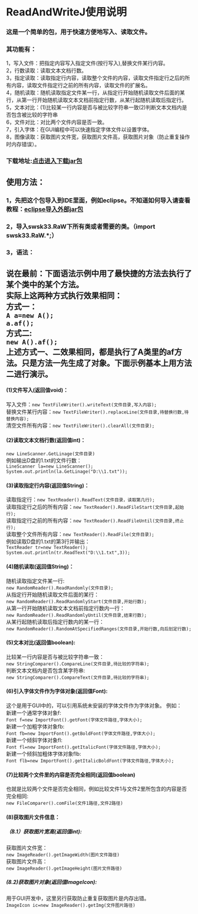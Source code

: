 # ReadAndWriteJ使用说明
### 这是一个简单的包，用于快速方便地写入、读取文件。<br>
### 其功能有：
1，写入文件：把指定内容写入指定文件(按行写入),替换文件某行内容。<br>
2，行数读取：读取文本文档行数。<br>
3，指定读取：读取指定行内容，读取整个文件的内容，读取文件指定行之后的所有内容，读取文件指定行之前的所有内容，读取文件的扩展名。<br>
4，随机读取：随机读取指定文件某一行，从指定行开始随机读取文件后面的某行，从第一行开始随机读取文本文档前指定行数，从某行起随机读取后指定行。<br>
5，文本对比：(1)比较某一行内容是否与被比较字符串一致(2)判断文本文档内是否包含被比较的字符串<br>
6，文件对比：对比两个文件内容是否一致。<br>
7，引入字体：在GUI编程中可以快速指定字体文件以设置字体。<br>
8，图像读取：获取图片文件宽，获取图片文件高，获取图片对象（防止重复操作时内存错误）。<br>
### 下载地址:[点击进入下载jar包](https://gitee.com/swsk33/ReadAndWriteJ/releases)
## 使用方法：
### 1，先把这个包导入到IDE里面，例如eclipse。不知道如何导入请查看教程：[eclipse导入外部jar包](https://blog.csdn.net/czbqoo01/article/details/72803450)
### 2，导入swsk33.RaW下所有类或者需要的类。（import swsk33.RaW.*;）
### 3，语法：
**说在最前：下面语法示例中用了最快捷的方法去执行了某个类中的某个方法。**<br>
**实际上这两种方式执行效果相同：**<br>
**方式一：**<br>
```A a=new A();```<br>
```a.af();```<br>
**方式二:**<br>
```new A().af();```<br>
**上述方式一、二效果相同，都是执行了A类里的af方法。只是方法一先生成了对象。下面示例基本上用方法二进行演示。**<br>
------------------------------------------------------------------------------------------------------------------------------
#### (1)文件写入(返回值void)：
写入文件：```new TextFileWriter().writeText(文件目录,写入内容);```<br>
替换文件某行内容：```new TextFileWriter().replaceLine(文件目录,待替换行数,待替换内容);```<br>
清空文件所有内容：```new TextFileWriter().clearAll(文件目录);```<br>
#### (2)读取文本文档行数(返回值int)：
```new LineScanner.GetLinage(文件目录)```<br>
例如输出D盘的1.txt的文件行数：<br>
```LineScanner la=new LineScanner();```<br>
```System.out.println(la.GetLinage("D:\\1.txt"));```
#### (3)读取指定行内容(返回值String)：
读取指定行：```new TextReader().ReadText(文件目录，读取第几行);```<br>
读取指定行之后的所有内容：```new TextReader().ReadFileStart(文件目录,起始行);```<br>
读取指定行之前的所有内容：```new TextReader().ReadFileUntil(文件目录,终止行);```<br>
读取整个文件所有内容：```new TextReader().ReadFile(文件目录);```<br>
例如读取D盘的1.txt的第3行并输出：<br>
```TextReader tr=new TextReader();```<br>
```System.out.println(tr.ReadText("D:\\1.txt",3));```
#### (4)随机读取(返回值String)：
随机读取指定文件某一行:<br>```new RandomReader().ReadRandomly(文件目录);```<br>
从指定行开始随机读取文件后面的某行：<br>```new RandomReader().ReadRandomlyStart(文件目录,开始行数);```<br>
从第一行开始随机读取文本文档前指定行数内一行：<br>```new RandomReader().ReadRandomlyUntil(文件目录,结束行数);```<br>
从某行起随机读取后指定行数内的某一行：<br>```new RandomReader().RandomAtSpecifiedRanges(文件目录,开始行数,向后划定行数);```<br>
#### (5)文本对比(返回值boolean):
比较某一行内容是否与被比较字符串一致：<br>```new StringComparer().CompareLine(文件目录,待比较的字符串);```<br>
判断文本文档内是否包含某字符串:<br>```new StringComparer().CompareText(文件目录,待比较的字符串);```<br>
#### (6)引入字体文件作为字体对象(返回值Font):
这个是用于GUI中的，可以引用系统未安装的字体文件作为字体对象。
例如：<br>
新建一个通常字体对象f:<br>
```Font f=new ImportFont().getFont(字体文件路径,字体大小);```<br>
新建一个加粗字体对象fb:<br>
```Font fb=new ImportFont().getBoldFont(字体文件路径,字体大小);```<br>
新建一个倾斜字体对象fl:<br>
```Font fl=new ImportFont().getItalicFont(字体文件路径,字体大小);```<br>
新建一个倾斜加粗体字体对象flb:<br>
```Font flb=new ImportFont().getItalicBoldFont(字体文件路径,字体大小);```<br>
#### (7)比较两个文件里的内容是否完全相同(返回值boolean)
也就是比较两个文件是否完全相同，例如比较文件1与文件2里所包含的内容是否完全相同:<br>
```new FileComparer().comFile(文件1路径,文件2路径)```<br>
#### (8)获取图片文件信息：
##### （8.1）获取图片宽高(返回值int):
获取图片文件宽：<br>
```new ImageReader().getImageWidth(图片文件路径)```<br>
获取图片文件高：<br>
```new ImageReader().getImageHeight(图片文件路径)```<br>
##### (8.2)获取图片对象(返回值ImageIcon):
用于GUI开发中，这里另行获取防止重复获取图片是内存出错。<br>
```ImageIcon ic=new ImageReader().getImg(文件图片路径)```<br>